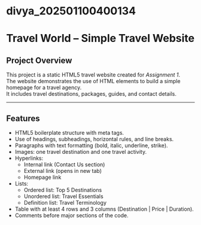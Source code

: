 # divya_202501100400134
# Travel World – Simple Travel Website

## Project Overview
This project is a static HTML5 travel website created for *Assignment 1*.  
The website demonstrates the use of HTML elements to build a simple homepage for a travel agency.  
It includes travel destinations, packages, guides, and contact details.

---

## Features
- HTML5 boilerplate structure with meta tags.
- Use of headings, subheadings, horizontal rules, and line breaks.
- Paragraphs with text formatting (bold, italic, underline, strike).
- Images: one travel destination and one travel activity.
- Hyperlinks:
  - Internal link (Contact Us section)
  - External link (opens in new tab)
  - Homepage link
- Lists:
  - Ordered list: Top 5 Destinations
  - Unordered list: Travel Essentials
  - Definition list: Travel Terminology
- Table with at least 4 rows and 3 columns (Destination | Price | Duration).
- Comments before major sections of the code.
